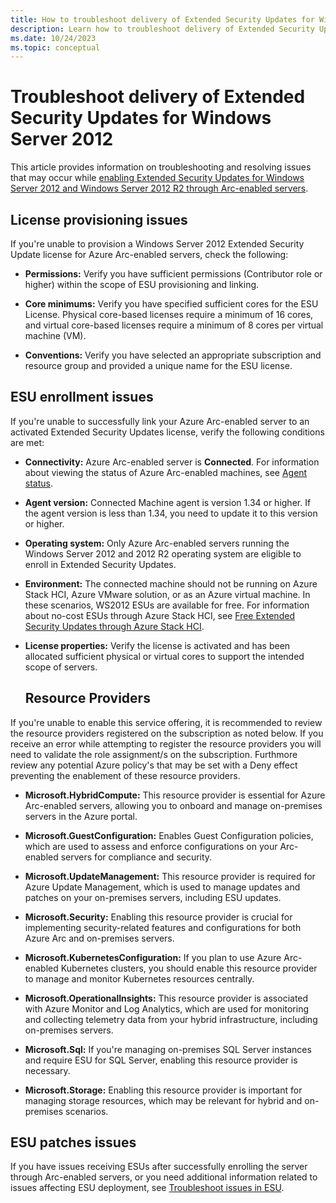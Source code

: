 ```yaml
---
title: How to troubleshoot delivery of Extended Security Updates for Windows Server 2012 through Azure Arc
description: Learn how to troubleshoot delivery of Extended Security Updates for Windows Server 2012 through Azure Arc.
ms.date: 10/24/2023
ms.topic: conceptual
---
```


# Troubleshoot delivery of Extended Security Updates for Windows Server 2012

This article provides information on troubleshooting and resolving issues that may occur while [enabling Extended Security Updates for Windows Server 2012 and Windows Server 2012 R2 through Arc-enabled servers](deliver-extended-security-updates.md).

## License provisioning issues

If you're unable to provision a Windows Server 2012 Extended Security Update license for Azure Arc-enabled servers, check the following:

- **Permissions:** Verify you have sufficient permissions (Contributor role or higher) within the scope of ESU provisioning and linking.  

- **Core minimums:** Verify you have specified sufficient cores for the ESU License. Physical core-based licenses require a minimum of 16 cores, and virtual core-based licenses require a minimum of 8 cores per virtual machine (VM). 

- **Conventions:** Verify you have selected an appropriate subscription and resource group and provided a unique name for the ESU license.     

## ESU enrollment issues

If you're unable to successfully link your Azure Arc-enabled server to an activated Extended Security Updates license, verify the following conditions are met:

- **Connectivity:** Azure Arc-enabled server is **Connected**. For information about viewing the status of Azure Arc-enabled machines, see [Agent status](overview.md#agent-status).

- **Agent version:** Connected Machine agent is version 1.34 or higher. If the agent version is less than 1.34, you need to update it to this version or higher.

- **Operating system:** Only Azure Arc-enabled servers running the Windows Server 2012 and 2012 R2 operating system are eligible to enroll in Extended Security Updates.

- **Environment:** The connected machine should not be running on Azure Stack HCI, Azure VMware solution, or as an Azure virtual machine. In these scenarios, WS2012 ESUs are available for free. For information about no-cost ESUs through Azure Stack HCI, see [Free Extended Security Updates through Azure Stack HCI](/azure-stack/hci/manage/azure-benefits-esu?tabs=windows-server-2012).

- **License properties:** Verify the license is activated and has been allocated sufficient physical or virtual cores to support the intended scope of servers.

	## Resource Providers

 If you're unable to enable this service offering, it is recommended to review the resource providers registered on the subscription as noted below. If you receive an error while attempting to register the resource providers you will need to validate the role assignment/s on the subscription. Furthmore review any potential Azure policy's that may be set with a Deny effect preventing the enablement of these resource providers.

- **Microsoft.HybridCompute:** This resource provider is essential for Azure Arc-enabled servers, allowing you to onboard and manage on-premises servers in the Azure portal.

- **Microsoft.GuestConfiguration:** Enables Guest Configuration policies, which are used to assess and enforce configurations on your Arc-enabled servers for compliance and security.
	
- **Microsoft.UpdateManagement:** This resource provider is required for Azure Update Management, which is used to manage updates and patches on your on-premises servers, including ESU updates.
	
- **Microsoft.Security:** Enabling this resource provider is crucial for implementing security-related features and configurations for both Azure Arc and on-premises servers.
	
- **Microsoft.KubernetesConfiguration:** If you plan to use Azure Arc-enabled Kubernetes clusters, you should enable this resource provider to manage and monitor Kubernetes resources centrally.
	
- **Microsoft.OperationalInsights:** This resource provider is associated with Azure Monitor and Log Analytics, which are used for monitoring and collecting telemetry data from your hybrid infrastructure, including on-premises servers.
	
- **Microsoft.Sql:** If you're managing on-premises SQL Server instances and require ESU for SQL Server, enabling this resource provider is necessary.
	
- **Microsoft.Storage:** Enabling this resource provider is important for managing storage resources, which may be relevant for hybrid and on-premises scenarios.
  
## ESU patches issues

If you have issues receiving ESUs after successfully enrolling the server through Arc-enabled servers, or you need additional information related to issues affecting ESU deployment, see [Troubleshoot issues in ESU](/troubleshoot/windows-client/windows-7-eos-faq/troubleshoot-extended-security-updates-issues).

